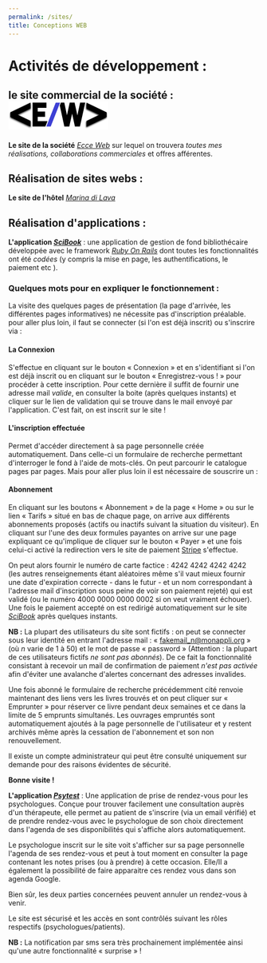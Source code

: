 ```yaml
---
permalink: /sites/
title: Conceptions WEB
---
```


# Activités de développement :

## le site commercial de la société : ![Logo Ecce Web](/assets/images/logoEW2.png)
<i class="fa-sharp fa-solid fa-code"></i> **Le site de la société** [*Ecce Web*](https://ecceweb.fr) sur lequel on trouvera _toutes mes réalisations, collaborations commerciales_ et offres afférentes.


## Réalisation de sites webs :
 
<i class="fa-solid fa-umbrella-beach"></i> **Le site de l'hôtel** [*Marina di Lava*](https://vigilant-bartik-1253dd.netlify.app/)

## Réalisation d'applications :

 <i class="fa-solid fa-book-bookmark"></i> **L'application [*SciBook*](https://scibook.fly.dev)** : une application de gestion de fond bibliothécaire développée avec le framework [*Ruby On Rails*](https://rubyonrails.org/) dont toutes les fonctionnalités ont été *codées* (y compris la mise en page, les authentifications, le paiement etc ).

### Quelques mots pour en expliquer le fonctionnement :
La visite des quelques pages de présentation (la page d'arrivée, les différentes pages informatives) ne nécessite pas d'inscription préalable. pour aller plus loin, il faut se connecter (si l'on est déjà inscrit) ou s'inscrire via :

#### La Connexion
S'effectue en cliquant sur le bouton  &#171; Connexion &#187; et en s'identifiant si l'on est déjà inscrit ou en cliquant sur le bouton  &#171; Enregistrez-vous ! &#187; pour procéder à cette inscription. Pour cette dernière il suffit de fournir une adresse mail *valide*, en consulter la boite (après quelques instants) et cliquer sur le lien de validation qui se trouve dans le mail envoyé par l'application. C'est fait, on est inscrit sur le site !

#### L'inscription effectuée
Permet d'accéder directement à sa page personnelle créée automatiquement. Dans celle-ci un formulaire de recherche permettant d'interroger le fond à l'aide de mots-clés. On peut parcourir le catalogue pages par pages. Mais pour aller plus loin il est nécessaire de souscrire un : 

#### Abonnement
En cliquant sur les boutons  &#171; Abonnement &#187; de la page &#171; Home &#187; ou sur le lien  &#171; Tarifs &#187; situé en bas de chaque page, on arrive aux différents abonnements proposés (actifs ou inactifs suivant la situation du visiteur). En cliquant sur l'une des deux formules payantes on arrive sur une page expliquant ce qu'implique de cliquer sur le bouton  &#171; Payer &#187; et une fois celui-ci activé la redirection vers le site de paiement [Stripe](https://stripe.com.fr) s'effectue.


On peut alors fournir le  numéro de carte factice : 4242 4242 4242 4242 (les autres renseignements étant aléatoires même s'il vaut mieux fournir une date d'expiration correcte - dans le futur - et un nom correspondant à l'adresse mail d'inscription sous peine de voir son paiement rejeté) qui est validé (ou le numéro 4000 0000 0000 0002 si on veut vraiment échouer). Une fois le paiement accepté on est redirigé automatiquement  sur le site [*SciBook*](https://scibook.fly.dev) après quelques instants. 


**NB :** La plupart des utilisateurs du site sont fictifs : on peut se connecter sous leur identité en entrant l'adresse mail : &#171; fakemail_n@monappli.org &#187; (où *n* varie de 1 à 50) et le mot de passe  &#171; password &#187; (Attention : la plupart de ces utilisateurs fictifs  *ne sont pas abonnés*). De ce fait la fonctionnalité consistant à recevoir un mail de confirmation de paiement *n'est pas activée* afin d'éviter une avalanche d'alertes concernant des adresses invalides.

Une fois abonné le formulaire de recherche précédemment cité renvoie maintenant des liens vers les livres trouvés et on peut  cliquer sur &#171; Emprunter &#187; pour réserver ce livre pendant deux semaines et ce dans la limite de 5 emprunts simultanés. Les ouvrages empruntés sont automatiquement ajoutés à la page personnelle de l'utilisateur et y restent archivés même après la cessation de l'abonnement et son non renouvellement.

Il existe un compte administrateur qui peut être consulté uniquement sur demande pour des raisons évidentes de sécurité.

**Bonne visite !**
&nbsp;  

<i class="fa-solid fa-laptop-medical"></i> **L'application [*Psytest*](https://psytest-fcnj.onrender.com/)** : Une application de prise de rendez-vous pour les psychologues. Conçue pour trouver facilement une consultation auprès d'un thérapeute, elle permet au patient de s'inscrire (via un email vérifié) et de prendre  rendez-vous avec le psychologue de son choix directement dans l'agenda de ses disponibilités qui s'affiche alors automatiquement.

Le psychologue inscrit sur le site voit s'afficher sur sa page personnelle l'agenda de ses rendez-vous et peut à tout moment en consulter la page contenant les notes prises (ou à prendre) à cette occasion. Elle/Il a également la possibilité de faire apparaitre ces rendez vous dans son agenda Google.

Bien sûr, les deux parties concernées peuvent annuler un rendez-vous à venir. 

Le site est sécurisé et les accès en sont contrôlés suivant les rôles respectifs (psychologues/patients). 

**NB :** La notification par sms sera très prochainement implémentée ainsi qu'une autre fonctionnalité &#171; surprise &#187; !
